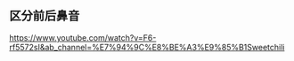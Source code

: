 
## 区分前后鼻音
https://www.youtube.com/watch?v=F6-rf5572sI&ab_channel=%E7%94%9C%E8%BE%A3%E9%85%B1Sweetchili

